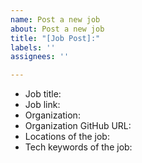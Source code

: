 ```yaml
---
name: Post a new job
about: Post a new job
title: "[Job Post]:"
labels: ''
assignees: ''

---
```


- Job title:
- Job link:
- Organization:
- Organization GitHub URL:
- Locations of the job:
- Tech keywords of the job:

<!--
  It is free to post a new job
  To highlight your job Ad, contact @timqian
-->

